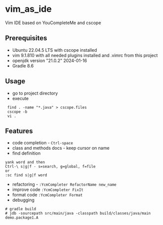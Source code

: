 # vim_as_ide
Vim IDE based on YouCompleteMe and cscope

## Prerequisites

- Ubuntu 22.04.5 LTS with cscope installed
- vim 9.1.810 with all needed plugins installed and .vimrc from this project
- openjdk version "21.0.2" 2024-01-16
- Gradle 8.6

## Usage

- go to project directory
- execute
```
 find . -name "*.java" > cscope.files
 cscope -b
 vi .
```
## Features
- code completion - `Ctrl-space`
- class and methods docs - keep cursor on name
- find definition 
```
yank word and then
Ctrl-\ s|g|f - s=search, g=global, f=file
or
:sc find s|g|f word
```
- refactoring - `:YcmCompleter RefactorName new_name`
- improve code `:YcmCompleter FixIt`
- format code `:YcmCompleter Format`
- debugging

```
# gradle build
# jdb -sourcepath src/main/java -classpath build/classes/java/main demo.package1.A
```

